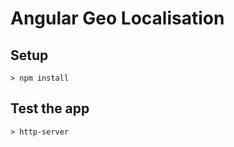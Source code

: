 # Angular Geo Localisation

## Setup

```
> npm install
```

## Test the app

```
> http-server
```
